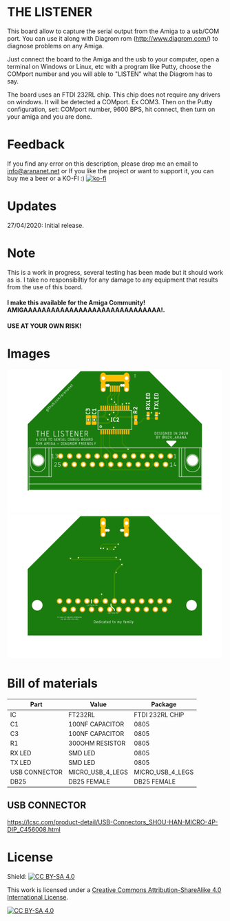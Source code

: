 # THE LISTENER

This board allow to capture the serial output from the Amiga to a usb/COM port. You can use it along with Diagrom rom (http://www.diagrom.com/) to diagnose problems on any Amiga.

Just connect the board to the Amiga and the usb to your computer, open a terminal on Windows or Linux, etc with a program like Putty, choose the COMport number and you will able to "LISTEN" what the Diagrom has to say.

The board uses an FTDI 232RL chip. This chip does not require any drivers on windows. It will be detected a COMport. Ex COM3. Then on the Putty configuration, set: COMport number, 9600 BPS, hit connect, then turn on your amiga and you are done.

# Feedback

If you find any error on this description, please drop me an email to info@arananet.net or If you like the project or want to support it, you can buy me a beer or a KO-FI :) 
[![ko-fi](https://www.ko-fi.com/img/githubbutton_sm.svg)](https://ko-fi.com/H2H51MPWG)

# Updates

27/04/2020: Initial release.

# Note

This is a work in progress, several testing has been made but it should work as is. I take no responsibiltiy for any damage to any equipment that results from the use of this board.

#### I make this available for the Amiga Community! AMIGAAAAAAAAAAAAAAAAAAAAAAAAAAAAAA!.

#### USE AT YOUR OWN RISK!

# Images

<img src="https://github.com/arananet/thelistener/blob/master/img/amiftdi_top.png?raw=true" width="500">

<img src="https://github.com/arananet/thelistener/blob/master/img/amiftdi_bottom.png?raw=true" width="500">

# Bill of materials

| Part          | Value                          | Package                        |
| ------------- | ------------------------------ | ------------------------------ |          
| IC        		| FT232RL                        | FTDI 232RL CHIP                |
| C1        		| 100NF CAPACITOR                | 0805                           |
| C3            | 100NF CAPACITOR                | 0805                           |
| R1        		| 300OHM RESISTOR                | 0805                           |
| RX LED        | SMD LED                        | 0805                           |
| TX LED     		| SMD LED                        | 0805                           |
| USB CONNECTOR | MICRO_USB_4_LEGS               | MICRO_USB_4_LEGS               |
| DB25          | DB25 FEMALE                    | DB25 FEMALE                    |

## USB CONNECTOR

https://lcsc.com/product-detail/USB-Connectors_SHOU-HAN-MICRO-4P-DIP_C456008.html

# License

Shield: [![CC BY-SA 4.0][cc-by-sa-shield]][cc-by-sa]

This work is licensed under a [Creative Commons Attribution-ShareAlike 4.0
International License][cc-by-sa].

[![CC BY-SA 4.0][cc-by-sa-image]][cc-by-sa]

[cc-by-sa]: http://creativecommons.org/licenses/by-sa/4.0/
[cc-by-sa-image]: https://licensebuttons.net/l/by-sa/4.0/88x31.png
[cc-by-sa-shield]: https://img.shields.io/badge/License-CC%20BY--SA%204.0-lightgrey.svg

